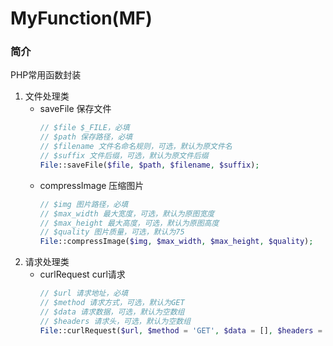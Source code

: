 # MyFunction(MF)

### 简介
PHP常用函数封装

1. 文件处理类
    + saveFile 保存文件
      ```php
      // $file $_FILE，必填
      // $path 保存路径，必填
      // $filename 文件名命名规则，可选，默认为原文件名
      // $suffix 文件后缀，可选，默认为原文件后缀
      File::saveFile($file, $path, $filename, $suffix);
      ``` 
    + compressImage 压缩图片
      ```php
      // $img 图片路径，必填
      // $max_width 最大宽度，可选，默认为原图宽度
      // $max_height 最大高度，可选，默认为原图高度
      // $quality 图片质量，可选，默认为75
      File::compressImage($img, $max_width, $max_height, $quality);
      ```
2. 请求处理类
   + curlRequest curl请求
      ```php
      // $url 请求地址，必填
      // $method 请求方式，可选，默认为GET
      // $data 请求数据，可选，默认为空数组
      // $headers 请求头，可选，默认为空数组
      File::curlRequest($url, $method = 'GET', $data = [], $headers = []);
      ```